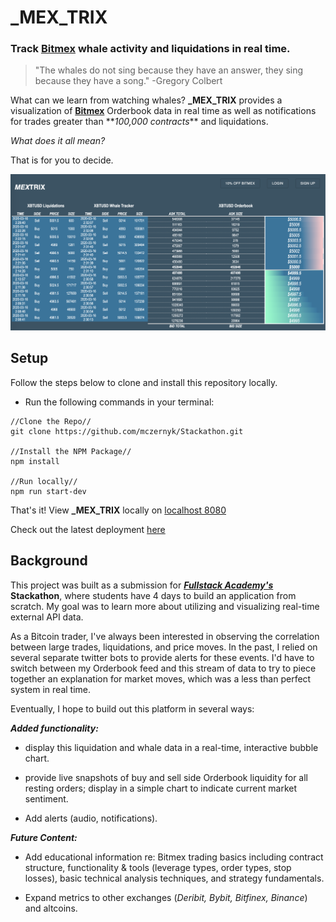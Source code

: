 # _MEX_TRIX

### Track [Bitmex](https://www.bitmex.com/register/dlOCfE) whale activity and liquidations in real time.

> "The whales do not sing because they have an answer, they sing because they have a song."
> -Gregory Colbert

What can we learn from watching whales? **_MEX_TRIX** provides a visualization of **[Bitmex](https://www.bitmex.com/register/dlOCfE)** Orderbook data in real time as well as notifications for trades greater than \*\*_100,000 contracts_\*\* and liquidations.

_What does it all mean?_

That is for you to decide.

<img src="./public/Screen Shot 2020-03-16 at 2.32.07 AM.png">

## Setup

Follow the steps below to clone and install this repository locally.

* Run the following commands in your terminal:

```
//Clone the Repo//
git clone https://github.com/mczernyk/Stackathon.git

//Install the NPM Package//
npm install

//Run locally//
npm run start-dev
```

That's it! View **_MEX_TRIX** locally on [localhost 8080](http://localhost:8080/)

Check out the latest deployment [here](https://stackathon-mc.herokuapp.com/)

## Background

This project was built as a submission for **_[Fullstack Academy's](https://www.fullstackacademy.com/)_** **Stackathon**, where students have 4 days to build an application from scratch. My goal was to learn more about utilizing and visualizing real-time external API data.

As a Bitcoin trader, I've always been interested in observing the correlation between large trades, liquidations, and price moves. In the past, I relied on several separate twitter bots to provide alerts for these events. I'd have to switch between my Orderbook feed and this stream of data to try to piece together an explanation for market moves, which was a less than perfect system in real time.

Eventually, I hope to build out this platform in several ways:

**_Added functionality:_**

* display this liquidation and whale data in a real-time, interactive bubble chart.

* provide live snapshots of buy and sell side Orderbook liquidity for all resting orders; display in a simple chart to indicate current market sentiment.

* Add alerts (audio, notifications).

**_Future Content:_**

* Add educational information re: Bitmex trading basics including contract structure, functionality & tools (leverage types, order types, stop losses), basic technical analysis techniques, and strategy fundamentals.

* Expand metrics to other exchanges (_Deribit, Bybit, Bitfinex, Binance_) and altcoins.
